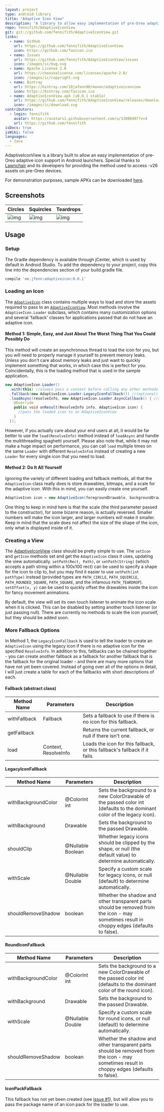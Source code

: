 ```yaml
---
layout: project
type: android-library
title: "Adaptive Icon View"
description: "A library to allow easy implementation of pre-Oreo adaptive icon support in Android launchers."
repo: fennifith/AdaptiveIconView
git: git://github.com/fennifith/AdaptiveIconView.git
links:
  - name: GitHub
    url: https://github.com/fennifith/AdaptiveIconView
    icon: https://github.com/favicon.ico
  - name: Issues
    url: https://github.com/fennifith/AdaptiveIconView/issues
    icon: /images/ic/bug.svg
  - name: Apache License 2.0
    url: https://choosealicense.com/licenses/apache-2.0/
    icon: /images/ic/copyright.svg
  - name: Bintray
    url: https://bintray.com/18jafenn90/maven/adaptiveiconview
    icon: https://bintray.com/favicon.ico
  - name: AdaptiveIconView.apk (v0.0.1 stable)
    url: https://github.com/fennifith/AdaptiveIconView/releases/download/v0.0.1/AdaptiveIconView.apk
    icon: /images/ic/download.svg
contributors:
  - login: fennifith
    avatar: https://avatars1.githubusercontent.com/u/13000407?v=4
    url: https://github.com/fennifith
isDocs: true
isWiki: false
languages:
  - Java
---
```


AdaptiveIconView is a library built to allow an easy implementation of pre-Oreo adaptive icon support in Android launchers. Special thanks to [Lawnchair](https://github.com/LawnchairLauncher/Lawnchair) and its developers for providing the method used to access -v26 assets on pre-Oreo devices. 

For demonstration purposes, sample APKs can be downloaded [here](https://github.com/TheAndroidMaster/AdaptiveIconView/releases).

## Screenshots

|Circles|Squircles|Teardrops|
|-----|-----|-----|
|![img](https://raw.githubusercontent.com/TheAndroidMaster/TheAndroidMaster.github.io/master/images/screenshots/AdaptiveIconView-Circle.png)|![img](https://raw.githubusercontent.com/TheAndroidMaster/TheAndroidMaster.github.io/master/images/screenshots/AdaptiveIconView-Squircle.png)|![img](https://raw.githubusercontent.com/TheAndroidMaster/TheAndroidMaster.github.io/master/images/screenshots/AdaptiveIconView-Teardrop.png)|

## Usage

### Setup

The Gradle dependency is available through jCenter, which is used by default in Android Studio. To add the dependency to your project, copy this line into the dependencies section of your build.gradle file.

```gradle
compile 'me.jfenn:adaptiveicon:0.0.1'
```

### Loading an Icon

The [`AdaptiveIcon`](https://github.com/TheAndroidMaster/AdaptiveIconView/blob/master/library/src/main/java/james/adaptiveicon/AdaptiveIcon.java) class contains multiple ways to load and store the assets required to pass to an [`AdaptiveIconView`](https://github.com/TheAndroidMaster/AdaptiveIconView/blob/master/library/src/main/java/james/adaptiveicon/AdaptiveIconView.java). Most methods involve the `AdaptiveIcon.Loader` subclass, which contains many customization options and several 'fallback' classes for applications passed that do not have an adaptive icon.

#### Method 1: Simple, Easy, and Just About The Worst Thing That You Could Possibly Do

This method will create an asynchronous thread to load the icon for you, but you will need to properly manage it yourself to prevent memory leaks. Unless you don't care about memory leaks and just want to quickly implement something that works, in which case this is perfect for you. Coincidentally, this is the loading method that is used in the sample application.

```java
new AdaptiveIcon.Loader()
  .with(this) //always pass a context before calling any other methods
  .fallback(new AdaptiveIcon.Loader.LegacyIconFallback()) //(optional) specify a fallback to use if there is no adaptive icon or if it is inaccessible to the app
  .loadAsync(resolveInfo, new AdaptiveIcon.Loader.AsyncCallback() { //specify a ResolveInfo of the app to load the icon of
    @Override
    public void onResult(ResolveInfo info, AdaptiveIcon icon) {
      //pass the loaded icon to an AdaptiveIconView
    }
  });
```

However, if you actually care about your end users at all, it would be far better to use the `load(ResolveInfo)` method instead of `loadAsync` and handle the multithreading spaghetti yourself. Please also note that, while it may not make a huge impact on performance, you can call `load` multiple times on the same `Loader` with different `ResolveInfo`s instead of creating a new `Loader` for every single icon that you need to load.

#### Method 2: Do It All Yourself

Ignoring the variety of different loading and fallback methods, all that the `AdaptiveIcon` class really does is store drawables, bitmaps, and a scale for the adaptive icon. With this in mind, you can easily create one yourself.

```java
AdaptiveIcon icon = new AdaptiveIcon(foregroundDrawable, backgroundDrawable, 1.0);
```

One thing to keep in mind here is that the scale (the third parameter passed to the constructor), for some bizarre reason, is actually reversed. Smaller numbers will make the icon larger, and larger numbers will make it smaller. Keep in mind that the scale does not affect the size of the shape of the icon, only what is displayed inside of it.

### Creating a View

The [AdaptiveIconView](https://github.com/TheAndroidMaster/AdaptiveIconView/blob/master/library/src/main/java/james/adaptiveicon/AdaptiveIconView.java) class should be pretty simple to use. The `setIcon` and `getIcon` methods set and get the `AdaptiveIcon` class it uses, updating the view automatically. `setPath(Rect, Path)`, or `setPath(String)` (which accepts a path string within a 100x100 rect) can be used to specify a shape for the icon to clip to, but you may find it easier to use `setPath(int pathType)` instead (provided types are `PATH_CIRCLE`, `PATH_SQUIRCLE`, `PATH_ROUNDED_SQUARE`, `PATH_SQUARE`, and the infamous `PATH_TEARDROP`). `setOffset(x, y)` can be used to quickly offset the drawables inside the icon for fancy movement animations.

By default, the view will set its own touch listener to animate the icon scale when it is clicked. This can be disabled by setting another touch listener (or just passing null). There are currently no methods to scale the icon yourself, but they should be added soon.

### More Fallback Options

In Method 1, the `LegacyIconFallback` is used to tell the loader to create an `AdaptiveIcon` using the legacy icon if there is no adaptive icon for the specified `ResolveInfo`. In addition to this, fallbacks can be chained together - you can create another fallback as a fallback for another fallback that is the fallback for the original loader - and there are many more options that have not yet been covered. Instead of going over all of the options in detail, I will just create a table for each of the fallbacks with short descriptions of each.

#### Fallback (abstract class)

|Method Name|Parameters|Description|
|-----|-----|-----|
|withFallback|Fallback|Sets a fallback to use if there is no icon for this fallback.|
|getFallback||Returns the current fallback, or null if there isn't one.|
|load|Context, ResolveInfo|Loads the icon for this fallback, or this fallback's fallback if it fails.|

#### LegacyIconFallback

|Method Name|Parameters|Description|
|-----|-----|-----|
|withBackgroundColor|@ColorInt int|Sets the background to a new ColorDrawable of the passed color int (defaults to the dominant color of the legacy icon).|
|withBackground|Drawable|Sets the background to the passed Drawable.|
|shouldClip|@Nullable Boolean|Whether legacy icons should be clipped by the shape, or null (the default value) to determine automatically.|
|withScale|@Nullable Double|Specify a custom scale for legacy icons, or null (default) to determine automatically.|
|shouldRemoveShadow|boolean|Whether the shadow and other transparent parts should be removed from the icon - may sometimes result in choppy edges (defaults to false).|

#### RoundIconFallback

|Method Name|Parameters|Description|
|-----|-----|-----|
|withBackgroundColor|@ColorInt int|Sets the background to a new ColorDrawable of the passed color int (defaults to the dominant color of the round icon).|
|withBackground|Drawable|Sets the background to the passed Drawable.|
|withScale|@Nullable Double|Specify a custom scale for round icons, or null (default) to determine automatically.|
|shouldRemoveShadow|boolean|Whether the shadow and other transparent parts should be removed from the icon - may sometimes result in choppy edges (defaults to false).|

#### IconPackFallback

This fallback has not yet been created (see [issue #1](https://github.com/TheAndroidMaster/AdaptiveIconView/issues/1)), but will allow you to pass the package name of an icon pack for the loader to use.
